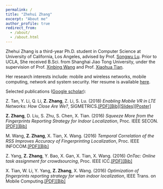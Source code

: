```yaml
---
permalink: /
title: "Zhehui Zhang"
excerpt: "About me"
author_profile: true
redirect_from: 
  - /about/
  - /about.html
---
```


Zhehui Zhang is a third-year Ph.D. student in Computer Science at University of California, Los Angeles, advised by Prof. [Songwu Lu](http://web.cs.ucla.edu/~slu/on_research.html). Prior to UCLA, She received B.Sci. from Shanghai Jiao Tong University, under the supervision of Prof. [Xinbing Wang](http://iwct.sjtu.edu.cn/Personal/xwang8/) and Prof. [Xiaohua Tian](http://iwct.sjtu.edu.cn/Personal/xtian/).

Her research interests include: mobile and wireless networks, mobile computing, network and system security. Her resume is available [here](http://zhehuizhang.github.io/files/resume.pdf).

Selected publications ([Google scholar](https://scholar.google.com/citations?user=kYSsG4QAAAAJ)):

Z. Tan, Y. Li, Q. Li, **Z. Zhang**, Z. Li, S. Lu. (2018) *Enabling Mobile VR in LTE Networks: How Close Are We?*, SIGMETRICS.[[PDF]](http://zhehuizhang.github.io/files/sigmetrics18.pdf)[[Bib]](http://zhehuizhang.github.io/files/sigmetrics18.bib)[[Slides]](http://zhehuizhang.github.io/files/sigmetrics18_slides.pdf)[[Poster]](http://zhehuizhang.github.io/files/sigmetrics18_poster.pdf)

**Z. Zhang**, D. Liu, S. Zhu, S. Chen, X. Tian. (2016) *Squeeze More from the Fingerprints Reporting Strategy for Indoor Localization*, Proc. IEEE SECON.[[PDF]](http://zhehuizhang.github.io/files/secon16.pdf)[[Bib]](http://zhehuizhang.github.io/files/secon16.bib)

M. Wang, **Z. Zhang**, X. Tian, X. Wang. (2016) *Temporal Correlation of the RSS Improves Accuracy of Fingerprinting Localization*, Proc. IEEE INFOCOM.[[PDF]](http://zhehuizhang.github.io/files/infocom16.pdf)[[Bib]](http://zhehuizhang.github.io/files/infocom16.bib)

Z. Yang, **Z. Zhang**, Y. Bao, X. Gan, X. Tian, X. Wang. (2016) *OnTac: Online task assignment for crowdsourcing*, Proc. IEEE ICC.[[PDF]](http://zhehuizhang.github.io/files/icc16.pdf)[[Bib]](http://zhehuizhang.github.io/files/icc16.bib)

X. Tian, W. Li, Y. Yang, **Z. Zhang**, X. Wang. (2016) *Optimization of fingerprints reporting strategy for wlan indoor localization*, IEEE Trans. on Mobile Computing.[[PDF]](http://zhehuizhang.github.io/files/tmc16.pdf)[[Bib]](http://zhehuizhang.github.io/files/tmc16.bib)


